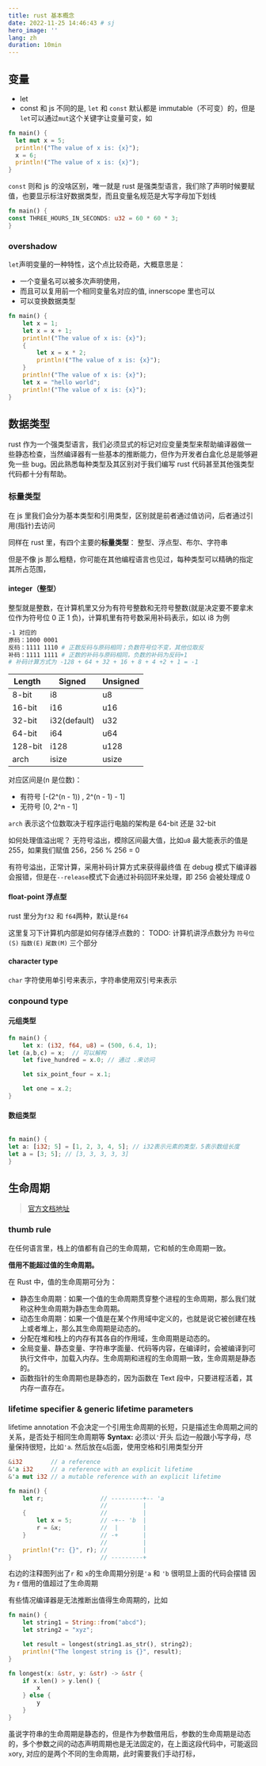```yaml
---
title: rust 基本概念
date: 2022-11-25 14:46:43 # sj
hero_image: ''
lang: zh
duration: 10min
---
```


## 变量

- let
- const
  和 js 不同的是, `let` 和 `const` 默认都是 immutable（不可变）的，但是`let`可以通过`mut`这个关键字让变量可变，如

```rs
fn main() {
  let mut x = 5;
  println!("The value of x is: {x}");
  x = 6;
  println!("The value of x is: {x}");
}
```

`const` 则和 js 的没啥区别，唯一就是 rust 是强类型语言，我们除了声明时候要赋值，也要显示标注好数据类型，而且变量名规范是大写字母加下划线

```rs
fn main() {
const THREE_HOURS_IN_SECONDS: u32 = 60 * 60 * 3;
}
```

### overshadow

`let`声明变量的一种特性，这个点比较奇葩，大概意思是：

- 一个变量名可以被多次声明使用，
- 而且可以复用前一个相同变量名对应的值, innerscope 里也可以
- 可以变换数据类型

```rs
fn main() {
    let x = 1;
    let x = x + 1;
    println!("The value of x is: {x}");
    {
        let x = x * 2;
        println!("The value of x is: {x}");
    }
    println!("The value of x is: {x}");
    let x = "hello world";
    println!("The value of x is: {x}");
}
```

## 数据类型

rust 作为一个强类型语言，我们必须显式的标记对应变量类型来帮助编译器做一些静态检查，当然编译器有一些基本的推断能力，但作为开发者白盒化总是能够避免一些 bug。因此熟悉每种类型及其区别对于我们编写 rust 代码甚至其他强类型代码都十分有帮助。

### 标量类型

在 js 里我们会分为基本类型和引用类型，区别就是前者通过值访问，后者通过引用(指针)去访问

同样在 rust 里，有四个主要的**标量类型**：
整型、浮点型、布尔、字符串

但是不像 js 那么粗糙，你可能在其他编程语言也见过，每种类型可以精确的指定其所占范围，

#### integer（整型）

整型就是整数，在计算机里又分为有符号整数和无符号整数(就是决定要不要拿末位作为符号位 0 正 1 负)，计算机里有符号数采用补码表示，如以 i8 为例

```bash
-1 对应的
原码：1000 0001
反码：1111 1110 # 正数反码与原码相同；负数符号位不变，其他位取反
补码：1111 1111 # 正数的补码与原码相同，负数的补码为反码+1
# 补码计算方式为 -128 + 64 + 32 + 16 + 8 + 4 +2 + 1 = -1
```

| Length  | Signed       | Unsigned |
| ------- | ------------ | -------- |
| 8-bit   | i8           | u8       |
| 16-bit  | i16          | u16      |
| 32-bit  | i32(default) | u32      |
| 64-bit  | i64          | u64      |
| 128-bit | i128         | u128     |
| arch    | isize        | usize    |

对应区间是(n 是位数)：

- 有符号 [-(2^(n - 1)) , 2^(n - 1) - 1]
- 无符号 [0, 2^n - 1]

`arch` 表示这个位数取决于程序运行电脑的架构是 64-bit 还是 32-bit

如何处理值溢出呢？
无符号溢出，模除区间最大值，比如`u8` 最大能表示的值是 255，如果我们赋值 256，256 % 256 = 0

有符号溢出，正常计算，采用补码计算方式来获得最终值
在 debug 模式下编译器会报错，但是在`--release`模式下会通过补码回环来处理，即 256 会被处理成 0

#### float-point 浮点型

rust 里分为`f32` 和 `f64`两种，默认是`f64`

这里复习下计算机内部是如何存储浮点数的：
TODO: 计算机讲浮点数分为 `符号位(S)` `指数(E)` `尾数(M)` 三个部分

#### character type

`char` 字符使用单引号来表示，字符串使用双引号来表示

### conpound type

#### 元组类型

```rs
fn main() {
    let x: (i32, f64, u8) = (500, 6.4, 1);
let (a,b,c) = x;  // 可以解构
    let five_hundred = x.0; // 通过 .来访问

    let six_point_four = x.1;

    let one = x.2;
}

```

#### 数组类型

```rs

fn main() {
let a: [i32; 5] = [1, 2, 3, 4, 5]; // i32表示元素的类型，5表示数组长度
let a = [3; 5]; // [3, 3, 3, 3, 3]
}

```

## 生命周期

> [官方文档地址](https://doc.rust-lang.org/book/ch10-03-lifetime-syntax.html#validating-references-with-lifetimes)

### thumb rule

在任何语言里，栈上的值都有自己的生命周期，它和帧的生命周期一致。

**借用不能超过值的生命周期。**

在 Rust 中，值的生命周期可分为：

- 静态生命周期：如果一个值的生命周期贯穿整个进程的生命周期，那么我们就称这种生命周期为静态生命周期。
- 动态生命周期：如果一个值是在某个作用域中定义的，也就是说它被创建在栈上或者堆上，那么其生命周期是动态的。
- 分配在堆和栈上的内存有其各自的作用域，生命周期是动态的。
- 全局变量、静态变量、字符串字面量、代码等内容，在编译时，会被编译到可执行文件中，加载入内存。生命周期和进程的生命周期一致，生命周期是静态的。
- 函数指针的生命周期也是静态的，因为函数在 Text 段中，只要进程活着，其内存一直存在。

### lifetime specifier & generic lifetime parameters

lifetime annotation 不会决定一个引用生命周期的长短，只是描述生命周期之间的关系，是否处于相同生命周期等
**Syntax:** 必须以`'`开头 后边一般跟小写字母，尽量保持很短，比如`'a`. 然后放在`&`后面，使用空格和引用类型分开

```rs
&i32        // a reference
&'a i32     // a reference with an explicit lifetime
&'a mut i32 // a mutable reference with an explicit lifetime
```

```rs
fn main() {
    let r;                // ---------+-- 'a
                          //          |
    {                     //          |
        let x = 5;        // -+-- 'b  |
        r = &x;           //  |       |
    }                     // -+       |
                          //          |
    println!("r: {}", r); //          |
}                         // ---------+
```

右边的注释图列出了`r` 和 `x`的生命周期分别是`'a` 和 `'b`
很明显上面的代码会摆错 因为 r 借用的值超过了生命周期

有些情况编译器是无法推断出值得生命周期的，比如

```rs
fn main() {
    let string1 = String::from("abcd");
    let string2 = "xyz";

    let result = longest(string1.as_str(), string2);
    println!("The longest string is {}", result);
}

fn longest(x: &str, y: &str) -> &str {
    if x.len() > y.len() {
        x
    } else {
        y
    }
}
```

虽说字符串的生命周期是静态的，但是作为参数借用后，参数的生命周期是动态的，多个参数之间的动态声明周期也是无法固定的，在上面这段代码中，可能返回`x`or`y`, 对应的是两个不同的生命周期，此时需要我们手动打标，
